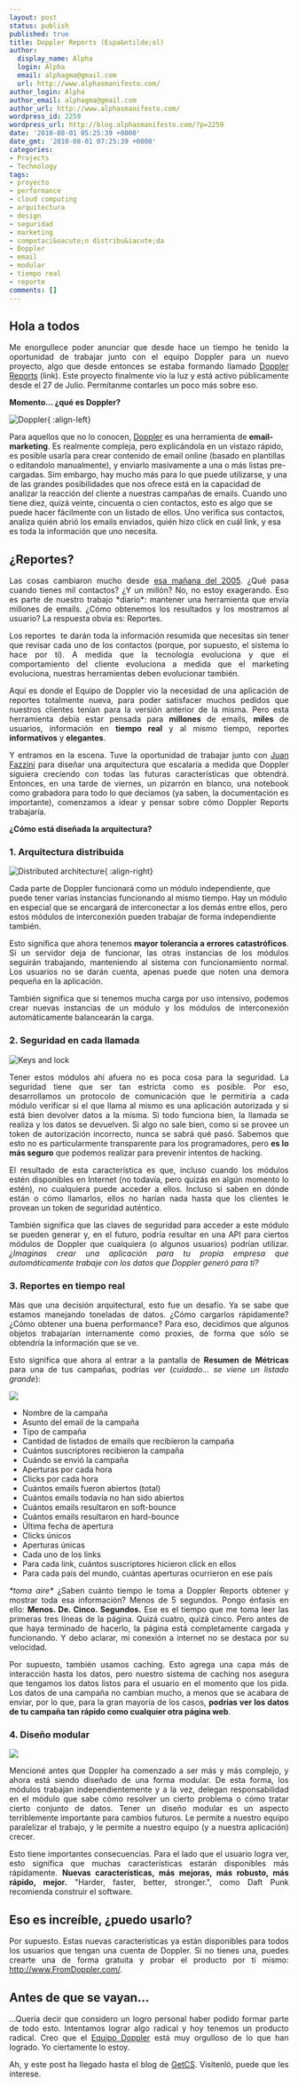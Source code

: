 ```yaml
---
layout: post
status: publish
published: true
title: Doppler Reports (Espa&ntilde;ol)
author:
  display_name: Alpha
  login: Alpha
  email: alphagma@gmail.com
  url: http://www.alphasmanifesto.com/
author_login: Alpha
author_email: alphagma@gmail.com
author_url: http://www.alphasmanifesto.com/
wordpress_id: 2259
wordpress_url: http://blog.alphasmanifesto.com/?p=2259
date: '2010-08-01 05:25:39 +0000'
date_gmt: '2010-08-01 07:25:39 +0000'
categories:
- Projects
- Technology
tags:
- proyecto
- performance
- cloud computing
- arquitectura
- design
- seguridad
- marketing
- computaci&oacute;n distribu&iacute;da
- Doppler
- email
- modular
- tiempo real
- reporte
comments: []
---
```

<h2>Hola a todos</h2>
<p style="text-align: justify;">Me enorgullece poder anunciar que desde hace un tiempo he tenido la oportunidad de trabajar junto con el equipo Doppler para un nuevo proyecto, algo que desde entonces se estaba formando llamado <a href="http://www.fromdoppler.com/Website/source/English/feat_reports.aspx">Doppler Reports</a> (link). Este proyecto finalmente vio la luz y est&aacute; activo p&uacute;blicamente desde el 27 de Julio. Perm&iacute;tanme contarles un poco m&aacute;s sobre eso.</p>
<p style="text-align: justify;"><strong>Momento... &iquest;qu&eacute; es Doppler?</strong></p>

![Doppler](/assets/Doppler.png){ :align-left}

Para aquellos que no lo conocen, <a href="http://www.fromdoppler.com">Doppler</a> es una herramienta de <strong>email-marketing</strong>. Es realmente compleja, pero explic&aacute;ndola en un vistazo r&aacute;pido, es posible usarla para crear contenido de email online (basado en plantillas o editandolo manualmente), y enviarlo masivamente a una o m&aacute;s listas pre-cargadas. Sim embargo, hay mucho m&aacute;s para lo que puede utilizarse, y una de las grandes posibilidades que nos ofrece est&aacute; en la capacidad de analizar la reacci&oacute;n del cliente a nuestras campa&ntilde;as de emails. Cuando uno tiene diez, quiz&aacute; veinte, cincuenta o cien contactos, esto es algo que se puede hacer f&aacute;cilmente con un listado de ellos. Uno verifica sus contactos, analiza qui&eacute;n abri&oacute; los emails enviados, qui&eacute;n hizo click en cu&aacute;l link, y esa es toda la informaci&oacute;n que uno necesita.</p>
<h2>&iquest;Reportes?</h2>
<p style="text-align: justify;">Las cosas cambiaron mucho desde <a href="http://blog.fromdoppler.com/feliz-cumpleanos-doppler">esa ma&ntilde;ana del 2005</a>.&nbsp;&iquest;Qu&eacute; pasa cuando tienes mil contactos? &iquest;Y un mill&oacute;n? No, no estoy exagerando. Eso es parte de nuestro trabajo *diario*: mantener una herramienta que env&iacute;a millones de emails. &iquest;C&oacute;mo obtenemos los resultados y los mostramos al usuario? La respuesta obvia es: Reportes.</p>
<p style="text-align: justify;">Los reportes &nbsp;te dar&aacute;n toda la informaci&oacute;n resumida que necesitas sin tener que revisar cada uno de los contactos (porque, por supuesto, el sistema lo hace por t&iacute;). A medida que la tecnolog&iacute;a evoluciona y que el comportamiento del cliente evoluciona a medida que el marketing evoluciona, nuestras herramientas deben evolucionar tambi&eacute;n.</p>
<p style="text-align: justify;">Aqu&iacute; es donde el Equipo de Doppler vio la necesidad de una aplicaci&oacute;n de reportes totalmente nueva, para poder satisfacer muchos pedidos que nuestros clientes ten&iacute;an para la versi&oacute;n anterior de la misma. Pero esta herramienta deb&iacute;a estar pensada para <strong>millones</strong> de emails, <strong>miles</strong> de usuarios, informaci&oacute;n en <strong>tiempo real</strong> y al mismo tiempo, reportes <strong>informativos</strong> y <strong>elegantes</strong>.</p>
<p style="text-align: justify;">Y entramos en la escena. Tuve la oportunidad de trabajar junto con <a href="http://ar.linkedin.com/in/juanfazzini">Juan Fazzini</a> para dise&ntilde;ar una arquitectura que escalar&iacute;a a medida que Doppler siguiera creciendo con todas las futuras caracter&iacute;sticas que obtendr&aacute;. Entonces, en una tarde de viernes, un pizarr&oacute;n en blanco, una notebook como grabadora para todo lo que dec&iacute;amos (ya saben, la documentaci&oacute;n es importante), comenzamos a idear y pensar sobre c&oacute;mo Doppler Reports trabajar&iacute;a.</p>
<p style="text-align: justify;"><strong>&iquest;C&oacute;mo est&aacute; dise&ntilde;ada la arquitectura?</strong></p>
<h3><strong>1. Arquitectura distribuida</strong></h3>

![Distributed architecture](/assets/ModularAndDistributed.png){ :align-right}

Cada parte de Doppler funcionar&aacute; como un m&oacute;dulo independiente, que puede tener varias instancias funcionando al mismo tiempo. Hay un m&oacute;dulo en especial que se encargar&aacute; de interconectar a los dem&aacute;s entre ellos, pero estos m&oacute;dulos de interconexi&oacute;n pueden trabajar de forma independiente tambi&eacute;n.</p>
<p style="text-align: justify;">Esto significa que ahora tenemos <strong>mayor tolerancia a errores catastr&oacute;ficos</strong>. Si un servidor deja de funcionar, las otras instancias de los m&oacute;dulos seguir&aacute;n trabajando, manteniendo al sistema con funcionamiento normal. Los usuarios no se dar&aacute;n cuenta, apenas puede que noten una demora peque&ntilde;a en la aplicaci&oacute;n.</p>
<p style="text-align: justify;">Tambi&eacute;n significa que si tenemos mucha carga por uso intensivo, podemos crear nuevas instancias de un m&oacute;dulo y los m&oacute;dulos de interconexi&oacute;n autom&aacute;ticamente balancear&aacute;n la carga.</p>
<h3><strong>2. Seguridad en cada llamada</strong></h3>

![Keys and lock](/assets/Keys.png)

<p style="text-align: justify;">Tener estos m&oacute;dulos ah&iacute; afuera no es poca cosa para la seguridad. La seguridad tiene que ser tan estricta como es posible. Por eso, desarrollamos un protocolo de comunicaci&oacute;n que le permitir&iacute;a a cada m&oacute;dulo verificar si el que llama al mismo es una aplicaci&oacute;n autorizada y si est&aacute; bien devolver datos a la misma. Si todo funciona bien, la llamada se realiza y los datos se devuelven. Si algo no sale bien, como si se provee un token de autorizaci&oacute;n incorrecto, nunca se sabr&aacute; qu&eacute; pas&oacute;. Sabemos que esto no es particularmente transparente para los programadores, pero <strong>es lo m&aacute;s seguro</strong> que podemos realizar para prevenir intentos de hacking.</p>
<p style="text-align: justify;">El resultado de esta caracter&iacute;stica es que, incluso cuando los m&oacute;dulos est&eacute;n disponibles en Internet (no todav&iacute;a, pero quiz&aacute;s en alg&uacute;n momento lo est&eacute;n), no cualquiera puede acceder a ellos. Incluso si saben en d&oacute;nde est&aacute;n o c&oacute;mo llamarlos, ellos no har&iacute;an nada hasta que los clientes le provean un token de seguridad aut&eacute;ntico.</p>
<p style="text-align: justify;">Tambi&eacute;n significa que las claves de seguridad para acceder a este m&oacute;dulo se pueden generar y, en el futuro, podr&iacute;a resultar en una API para ciertos m&oacute;dulos de Doppler que cualquiera (o algunos usuarios) podr&iacute;an utilizar. <em>&iquest;Imaginas crear una aplicaci&oacute;n para tu propia empresa que autom&aacute;ticamente trabaje con los datos que Doppler gener&oacute; para t&iacute;?</em></p>
<h3><strong>3. Reportes en tiempo real</strong></h3>
<p style="text-align: justify;">M&aacute;s que una decisi&oacute;n arquitectural, esto fue un desaf&iacute;o. Ya se sabe que estamos manejando toneladas de datos. &iquest;C&oacute;mo cargarlos r&aacute;pidamente? &iquest;C&oacute;mo obtener una buena performance? Para eso, decidimos que algunos objetos trabajar&iacute;an internamente como proxies, de forma que s&oacute;lo se obtendr&iacute;a la informaci&oacute;n que se ve.</p>
<p style="text-align: justify;">Esto significa que ahora al entrar a la pantalla de <strong>Resumen de M&eacute;tricas</strong> para una de tus campa&ntilde;as, podr&iacute;as ver (<em>cuidado... se viene un listado grande</em>):</p>

![](/assets/Time.png)

<ul>
<li>Nombre de la campa&ntilde;a</li>
<li>Asunto del email de la campa&ntilde;a</li>
<li>Tipo de campa&ntilde;a</li>
<li>Cantidad de listados de emails que recibieron la campa&ntilde;a</li>
<li>Cu&aacute;ntos suscriptores recibieron la campa&ntilde;a</li>
<li>Cu&aacute;ndo se envi&oacute; la campa&ntilde;a</li>
<li>Aperturas por cada hora</li>
<li>Clicks por cada hora</li>
<li>Cu&aacute;ntos emails fueron abiertos (total)</li>
<li>Cu&aacute;ntos emails todav&iacute;a no han sido abiertos</li>
<li>Cu&aacute;ntos emails resultaron en soft-bounce</li>
<li>Cu&aacute;ntos emails resultaron en hard-bounce</li>
<li>&Uacute;ltima fecha de apertura</li>
<li>Clicks &uacute;nicos</li>
<li>Aperturas &uacute;nicas</li>
<li>Cada uno de los links</li>
<li>Para cada link, cu&aacute;ntos suscriptores hicieron click en ellos</li>
<li>Para cada pa&iacute;s del mundo, cu&aacute;ntas aperturas ocurrieron en ese pa&iacute;s</li>
</ul>
<p style="text-align: justify;"><em>*toma aire*</em> &iquest;Saben cu&aacute;nto tiempo le toma a Doppler Reports obtener y mostrar toda esa informaci&oacute;n? Menos de 5 segundos. Pongo &eacute;nfasis en ello: <strong>Menos. De. Cinco. Segundos.</strong> Ese es el tiempo que me toma leer las primeras tres l&iacute;neas de la p&aacute;gina. Quiz&aacute; cuatro, quiz&aacute; cinco. Pero antes de que haya terminado de hacerlo, la p&aacute;gina est&aacute; completamente cargada y funcionando. Y debo aclarar, mi conexi&oacute;n a internet no se destaca por su velocidad.</p>
<p style="text-align: justify;">Por supuesto, tambi&eacute;n usamos caching. Esto agrega una capa m&aacute;s de interacci&oacute;n hasta los datos, pero nuestro sistema de caching nos asegura que tengamos los datos listos para el usuario en el momento que los pida. Los datos de una campa&ntilde;a no cambian mucho, a menos que se acabara de enviar, por lo que, para la gran mayor&iacute;a de los casos, <strong>podr&iacute;as ver los datos de tu campa&ntilde;a tan r&aacute;pido como cualquier otra p&aacute;gina web</strong>.</p>
<h3><strong>4. Dise&ntilde;o modular</strong></h3>

![](/assets/Puzzle.png)

<p style="text-align: justify;">Mencion&eacute; antes que Doppler ha comenzado a ser m&aacute;s y m&aacute;s complejo, y ahora est&aacute; siendo dise&ntilde;ado de una forma modular. De esta forma, los m&oacute;dulos trabajan independientemente y a la vez, delegan responsabilidad en el m&oacute;dulo que sabe c&oacute;mo resolver un cierto problema o c&oacute;mo tratar cierto conjunto de datos. Tener un dise&ntilde;o modular es un aspecto terriblemente importante para cambios futuros. Le permite a nuestro equipo paralelizar el trabajo, y le permite a nuestro equipo (y a nuestra aplicaci&oacute;n) crecer.</p>
<p style="text-align: justify;">Esto tiene importantes consecuencias. Para el lado que el usuario logra ver, esto significa que muchas caracter&iacute;sticas estar&aacute;n disponibles m&aacute;s r&aacute;pidamente. <strong>Nuevas caracter&iacute;sticas, m&aacute;s mejoras, m&aacute;s robusto, m&aacute;s r&aacute;pido, mejor.</strong> "Harder, faster, better, stronger.", como Daft Punk recomienda construir el software.</p>
<h2>Eso es incre&iacute;ble, &iquest;puedo usarlo?</h2>
<p style="text-align: justify;">Por supuesto. Estas nuevas caracter&iacute;sticas ya est&aacute;n disponibles para todos los usuarios que tengan una cuenta de Doppler. Si no tienes una, puedes crearte una de forma gratuita y probar el producto por t&iacute; mismo: <a href="http://www.fromdoppler.com/">http://www.FromDoppler.com/</a>.</p>
<h2>Antes de que se vayan...</h2>
<p style="text-align: justify;">...Quer&iacute;a decir que considero un logro personal haber podido formar parte de todo esto. Intentamos lograr algo radical y hoy tenemos un producto radical. Creo que el <a href="http://www.fromdoppler.com/Website/source/English/company.aspx">Equipo Doppler</a> est&aacute; muy orgulloso de lo que han logrado. Yo ciertamente lo estoy.</p>
<p style="text-align: justify;">Ah, y este post ha llegado hasta el blog de&nbsp;<a href="http://getcs.com/en/2010/07/doppler-reports/">GetCS</a>. Visitenl&oacute;, puede que les interese.</p>
